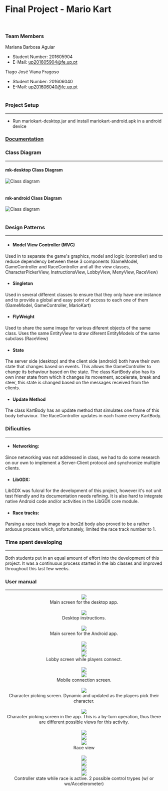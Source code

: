 # Final Project - Mario Kart
<br>

### Team Members
Mariana Barbosa Aguiar
* Student Number: 201605904
* E-Mail: up201605904@fe.up.pt

Tiago José Viana Fragoso
* Student Number: 201606040
* E-Mail: up201606040@fe.up.pt
<br><br>

### Project Setup
----
* Run mariokart-desktop.jar and install mariokart-android.apk in a android device

### [Documentation](https://mbaguiar.github.io/mariokart)<br>

### Class Diagram
----
#### mk-desktop Class Diagram
![Class diagram](https://github.com/mbaguiar/mariokart/blob/master/Screenshots/mk-desktop_uml.png)
<br> <br>

#### mk-android Class Diagram
![Class diagram](https://github.com/mbaguiar/mariokart/blob/master/Screenshots/mk-android_uml.png)
<br><br>

### Design Patterns
----
* #### Model View Controller (MVC) 
Used in to separate the game's graphics, model and logic (controller) and to reduce dependency between these 3 components (GameModel, GameController and RaceController and all the view classes, CharacterPickerView, InstructionsView, LobbyView, MenyView, RaceView)

* #### Singleton 
Used in several different classes to ensure that they only have one instance and to provide a global and easy point of access to each one of them (GameModel, GameController, MarioKart)

* #### FlyWeight
Used to share the same image for various diferent objects of the same class. Uses the same EntityView to draw diferent EntityModels of the same subclass (RaceView)

* #### State
The server side (desktop) and the client side (android) both have their own state that changes based on events. This allows the GameController to change its behaviour based on the state.
The class KartBody also has its own inner state from which it changes its movement, accelerate, break and steer, this state is changed based on the messages received from the clients.

* #### Update Method
The class KartBody has an update method that simulates one frame of this body behaviour. The RaceController updates in each frame every KartBody.
<br>

### Dificulties
----
* #### Networking:
Since networking was not addressed in class, we had to do some research on our own to implement a Server-Client protocol and synchronize multiple clients.
* #### LibGDX:
LibGDX was fulcral for the development of this project, however it's not unit test friendly and its documentation needs refining. It is also hard to integrate native Android code and/or activities in the LibGDX core module.
* #### Race tracks:
Parsing a race track image to a box2d body also proved to be a rather arduous process which, unfortunately, limited the race track number to 1.
<br>
### Time spent developing
----
Both students put in an equal amount of effort into the development of this project. It was a continuous process started in the lab classes and improved throughout this last few weeks.

### User manual
----
<p align="center">
  <img src="https://github.com/mbaguiar/mariokart/blob/master/Screenshots/mainmenu.png"/> <br> 
  Main screen for the desktop app.
  <br><br>
  <img src="https://github.com/mbaguiar/mariokart/blob/master/Screenshots/instructions.png" /> <br> 
  Desktop instructions.
  <br><br>
  <img src="https://github.com/mbaguiar/mariokart/blob/master/Screenshots/play.jpg"/> <br> 
  Main screen for the Android app.
  <br><br>
  <img src="https://github.com/mbaguiar/mariokart/blob/master/Screenshots/lobby.png"/> <br> 
  <img src="https://github.com/mbaguiar/mariokart/blob/master/Screenshots/lobby-waiting-players.png"/> <br> 
  <img src="https://github.com/mbaguiar/mariokart/blob/master/Screenshots/lobby-connected-players.png"/> <br> 
  Lobby screen while players connect.
  <br><br>
  <img src="https://github.com/mbaguiar/mariokart/blob/master/Screenshots/connect-qr.jpg"/> <br> 
  <img src="https://github.com/mbaguiar/mariokart/blob/master/Screenshots/enter%20name.jpg"/> <br> 
  Mobile connection screen.
  <br><br>
  <img src="https://github.com/mbaguiar/mariokart/blob/master/Screenshots/pick-character.png"/> <br> 
  Character picking screen. Dynamic and updated as the players pick their character.
  <br><br>
  <img src="https://github.com/mbaguiar/mariokart/blob/master/Screenshots/character-picker.png"/> <br> 
  Character picking screen in the app. This is a by-turn operation, thus there are different possible views for this activity.
  <br><br>
  <img src="https://github.com/mbaguiar/mariokart/blob/master/Screenshots/startrace.png"/> <br> 
    <img src="https://github.com/mbaguiar/mariokart/blob/master/Screenshots/race.png"/> <br> 
    <img src="https://github.com/mbaguiar/mariokart/blob/master/Screenshots/raceover.png"/> <br> 
  Race view
  <br><br>
    <img src="https://github.com/mbaguiar/mariokart/blob/master/Screenshots/buttons-control.jpg"/> <br> 
     <img src="https://github.com/mbaguiar/mariokart/blob/master/Screenshots/accelerometer-control.jpg"/> <br> 
     <img src="https://github.com/mbaguiar/mariokart/blob/master/Screenshots/accelerometer-object-control.jpg"/> <br> 
     <img src="https://github.com/mbaguiar/mariokart/blob/master/Screenshots/accelerometer-object.jpg"/> <br> 
  Controller state while race is active. 2 possible control trypes (w/ or wo/Accelerometer)
  <br><br>
</p> <br> <br>
<br>
